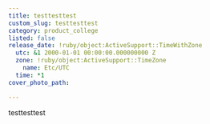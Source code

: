 ```yaml
---
title: testtesttest
custom_slug: testtesttest
category: product_college
listed: false
release_date: !ruby/object:ActiveSupport::TimeWithZone
  utc: &1 2000-01-01 00:00:00.000000000 Z
  zone: !ruby/object:ActiveSupport::TimeZone
    name: Etc/UTC
  time: *1
cover_photo_path: 

---
```

testtesttest